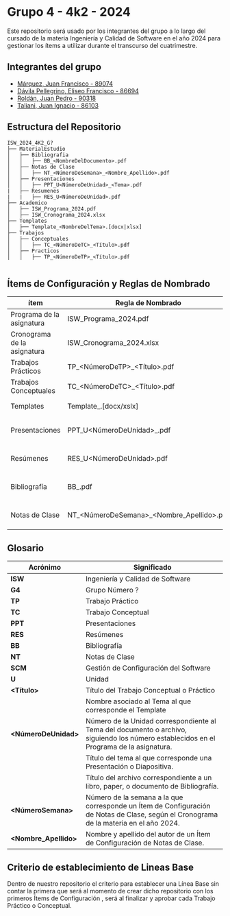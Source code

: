 # Grupo 4 - 4k2 - 2024

Este repositorio será usado por los integrantes del grupo a lo largo del cursado de la materia Ingeniería y Calidad de Software en el año 2024 para gestionar los ítems a utilizar durante el transcurso del cuatrimestre.




## Integrantes del grupo



- [Márquez, Juan Francisco - 89074](https://github.com/juanfmarquez)
- [Dávila Pellegrino, Eliseo Francisco - 86694](https://github.com/eliseodavila)
- [Roldán, Juan Pedro - 90318](https://github.com/juanro03)
- [Taliani, Juan Ignacio - 86103](https://github.com/JuanIgnacioTaliani)




## Estructura del Repositorio



```
ISW_2024_4K2_G?
├── MaterialEstudio
│   ├── Bibliografia
│   │   ├── BB_<NombreDelDocumento>.pdf
│   ├── Notas de Clase
│   │   ├── NT_<NúmeroDeSemana>_<Nombre_Apellido>.pdf
│   ├── Presentaciones
│   │   ├── PPT_U<NúmeroDeUnidad>_<Tema>.pdf
|   ├── Resumenes
|   |   ├── RES_U<NúmeroDeUnidad>.pdf
├── Academico
│   ├── ISW_Programa_2024.pdf
│   ├── ISW_Cronograma_2024.xlsx
├── Templates
│   ├── Template_<NombreDelTema>.[docx|xlsx]
├── Trabajos
│   ├── Conceptuales
│   │   ├── TC_<NúmeroDeTC>_<Título>.pdf
│   ├── Practicos
│   │   ├── TP_<NúmeroDeTP>_<Título>.pdf


```



## Ítems de Configuración y Reglas de Nombrado

| ítem                        | Regla de Nombrado                         | Ubicación |
| --------------------------- | ----------------------------------------- | ------------- |
| Programa de la asignatura   | ISW_Programa_2024.pdf                     | ISW_2024_4K2_G?\Academico\    |
| Cronograma de la asignatura | ISW_Cronograma_2024.xlsx                  | ISW_2024_4K2_G?\Academico\    |
| Trabajos Prácticos          | TP_<NúmeroDeTP>_<Título>.pdf              | ISW_2024_4K2_G?\Trabajos\Practicos\    |
| Trabajos Conceptuales       | TC_<NúmeroDeTC>_<Título>.pdf              | ISW_2024_4K2_G?\Trabajos\Conceptuales\    |
| Templates                   | Template_<NombreDelTema>.[docx/xslx]      | ISW_2024_4K2_G?\Templates\    |
| Presentaciones              | PPT_U<NúmeroDeUnidad>_<Tema>.pdf          | ISW_2024_4K2_G?\Material Estudio\Presentaciones\    |
| Resúmenes                   | RES_U<NúmeroDeUnidad>.pdf                 | ISW_2024_4K2_G?\Material Estudio\Resúmenes\    |
| Bibliografía                | BB_<NombreDelDocumento>.pdf               | ISW_2024_4K2_G?\Material Estudio\Bibliografía\    |
| Notas de Clase              | NT_<NúmeroDeSemana>_<Nombre_Apellido>.pdf | ISW_2024_4K2_G?\Material Estudio\Notas de Clase\ |



## Glosario

| Acrónimo                | Significado                       
| ------------------- | ---------------------------------------- |
| **ISW** | Ingeniería y Calidad de Software |
| **G4** | Grupo Número ? |
| **TP** | Trabajo Práctico |
| **TC** | Trabajo Conceptual | 
| **PPT** | Presentaciones | 
| **RES** | Resúmenes | 
| **BB** | Bibliografía | 
| **NT** | Notas de Clase | 
| **SCM** | Gestión de Configuración del Software | 
| **U** | Unidad | 
| **<Título>** | Título del Trabajo Conceptual o Práctico | 
| **<NombreDelTema>** | Nombre asociado al Tema al que corresponde el Template | 
| **<NúmeroDeUnidad>** | Número de la Unidad correspondiente al Tema del documento o archivo, siguiendo los número establecidos en el Programa de la asignatura. |
| **<Tema>** | Título del tema al que corresponde una Presentación o Diapositiva. | 
| **<NombreDelDocumento>** | Título del archivo correspondiente a un libro, paper, o documento de Bibliografía. | 
| **<NúmeroSemana>** | Número de la semana a la que corresponde un Ítem de Configuración de Notas de Clase, según el Cronograma de la materia en el año 2024. |
| **<Nombre_Apellido>** | Nombre y apellido del autor de un Ítem de Configuración de Notas de Clase. |




## Criterio de establecimiento de Lineas Base

Dentro de nuestro repositorio el criterio para establecer una Línea Base sin contar la primera que será al momento de crear dicho repositorio con los primeros Ítems de Configuración , será al finalizar y aprobar cada Trabajo Práctico o Conceptual.
